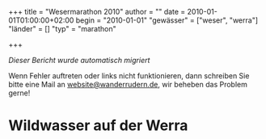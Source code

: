 +++
title = "Wesermarathon 2010"
author = ""
date = 2010-01-01T01:00:00+02:00
begin = "2010-01-01"
"gewässer" = ["weser", "werra"]
"länder" = []
"typ" = "marathon"

+++


*Dieser Bericht wurde automatisch migriert*

Wenn Fehler auftreten oder links nicht funktionieren, dann schreiben Sie bitte eine Mail an website@wanderrudern.de, wir beheben das Problem gerne!



# Wildwasser auf der Werra



